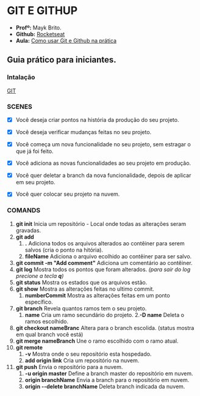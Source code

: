 # GIT E GITHUP

 - __Profº:__ Mayk Brito.
 - __Github:__ [Rocketseat](https://github.com/Rocketseat/youtube-git-guia-pratico-iniciante)
 - __Aula:__ [Como usar Git e Github na prática](https://www.youtube.com/watch?v=2alg7MQ6_sI&t=530s)

## Guia prático para iniciantes.

### Intalação

[GIT](https://git-scm.com/download)

### SCENES

- [x] Você deseja criar pontos na história da produção do seu projeto.
- [x] Você deseja verificar mudanças feitas no seu projeto.

- [x] Você começa um nova funcionalidade no seu projeto, sem estragar o que já foi feito.
- [x] Você adiciona as novas funcionalidades ao seu projeto em produção.
- [x] Você quer deletar a branch da nova funcionalidade, depois de aplicar em seu projeto.

- [x] Você quer colocar seu projeto na nuvem.

### COMANDS

1. __git init__ Inicia um repositório -  Local onde todas as alterações seram gravadas.
2. __git add__
    1. __.__ Adiciona todos os arquivos alterados ao contêiner para serem salvos (cria o ponto na hitória).
    2. __fileName__ Adiciona o arquivo ecolhido ao contêiner para ser salvo.
3. __git commit -m "Add comment"__ Adiciona um comentário ao contêiner.
4. __git log__ Mostra todos os pontos que foram alterados. *(para sair do log precione a tecla __q__)*
5. __git status__ Mostra os estados que os arquivos estão. 
6. __git show__ Mostra as alterações feitas no ultimo commit.
    1. __numberCommit__ Mostra as alterações feitas em um ponto específico.
7. __git branch__ Revela quantos ramos tem o seu projeto. 
    1. __name__ Cria um ramo secundário do projeto.
    2.__-D name__ Deleta o ramos escolhido.
8. __git checkout nameBranc__ Altera para o branch escolida. (status mostra em qual branch você está)
9. __git merge nameBranch__ Une o ramo escolhido com o ramo atual.
10. __git remote__
    1. __-v__ Mostra onde o seu repositório esta hospedado.
    2. __add origin link__ Cria um repositório na nuvem.
11. __git push__ Envia o repositório para a nuvem.
    1. __-u origin master__ Define a branch master do repositório em nuvem.
    2. __origin branchName__ Envia a branch para o repositório em nuvem.
    3. __origin --delete branchName__ Deleta branch indicada da nuvem.
    
